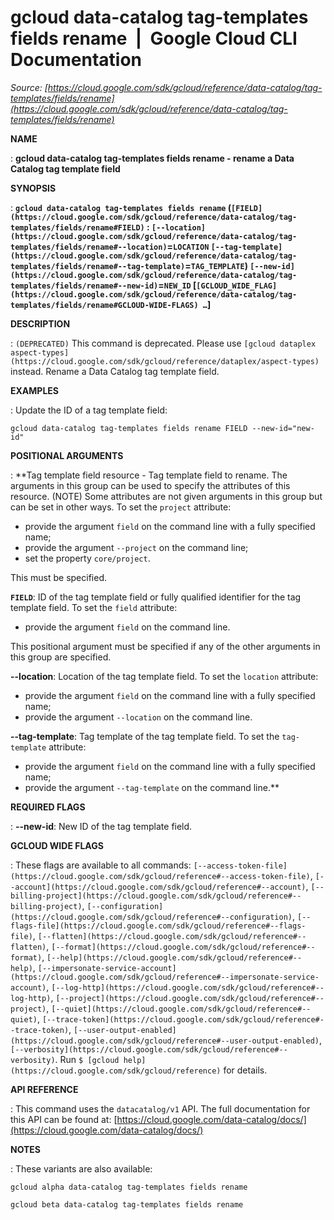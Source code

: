 # gcloud data-catalog tag-templates fields rename  |  Google Cloud CLI Documentation

*Source: [https://cloud.google.com/sdk/gcloud/reference/data-catalog/tag-templates/fields/rename](https://cloud.google.com/sdk/gcloud/reference/data-catalog/tag-templates/fields/rename)*

**NAME**

: **gcloud data-catalog tag-templates fields rename - rename a Data Catalog tag template field**

**SYNOPSIS**

: **`gcloud data-catalog tag-templates fields rename` (`[FIELD](https://cloud.google.com/sdk/gcloud/reference/data-catalog/tag-templates/fields/rename#FIELD)` : `[--location](https://cloud.google.com/sdk/gcloud/reference/data-catalog/tag-templates/fields/rename#--location)`=`LOCATION` `[--tag-template](https://cloud.google.com/sdk/gcloud/reference/data-catalog/tag-templates/fields/rename#--tag-template)`=`TAG_TEMPLATE`) `[--new-id](https://cloud.google.com/sdk/gcloud/reference/data-catalog/tag-templates/fields/rename#--new-id)`=`NEW_ID` [`[GCLOUD_WIDE_FLAG](https://cloud.google.com/sdk/gcloud/reference/data-catalog/tag-templates/fields/rename#GCLOUD-WIDE-FLAGS) …`]**

**DESCRIPTION**

: `(DEPRECATED)` This command is deprecated. Please use `[gcloud dataplex
aspect-types](https://cloud.google.com/sdk/gcloud/reference/dataplex/aspect-types)` instead.
Rename a Data Catalog tag template field.

**EXAMPLES**

: Update the ID of a tag template field:

```
gcloud data-catalog tag-templates fields rename FIELD --new-id="new-id"
```

**POSITIONAL ARGUMENTS**

: **Tag template field resource - Tag template field to rename. The arguments in
this group can be used to specify the attributes of this resource. (NOTE) Some
attributes are not given arguments in this group but can be set in other ways.
To set the `project` attribute:

- provide the argument `field` on the command line with a fully
specified name;
- provide the argument `--project` on the command line;
- set the property `core/project`.

This must be specified.

**`FIELD`**:
ID of the tag template field or fully qualified identifier for the tag template
field.
To set the `field` attribute:

- provide the argument `field` on the command line.

This positional argument must be specified if any of the other arguments in this
group are specified.

**--location**:
Location of the tag template field.
To set the `location` attribute:

- provide the argument `field` on the command line with a fully
specified name;
- provide the argument `--location` on the command line.

**--tag-template**:
Tag template of the tag template field.
To set the `tag-template` attribute:

- provide the argument `field` on the command line with a fully
specified name;
- provide the argument `--tag-template` on the command line.**

**REQUIRED FLAGS**

: **--new-id**:
New ID of the tag template field.

**GCLOUD WIDE FLAGS**

: These flags are available to all commands: `[--access-token-file](https://cloud.google.com/sdk/gcloud/reference#--access-token-file)`,
`[--account](https://cloud.google.com/sdk/gcloud/reference#--account)`, `[--billing-project](https://cloud.google.com/sdk/gcloud/reference#--billing-project)`,
`[--configuration](https://cloud.google.com/sdk/gcloud/reference#--configuration)`,
`[--flags-file](https://cloud.google.com/sdk/gcloud/reference#--flags-file)`,
`[--flatten](https://cloud.google.com/sdk/gcloud/reference#--flatten)`, `[--format](https://cloud.google.com/sdk/gcloud/reference#--format)`, `[--help](https://cloud.google.com/sdk/gcloud/reference#--help)`, `[--impersonate-service-account](https://cloud.google.com/sdk/gcloud/reference#--impersonate-service-account)`,
`[--log-http](https://cloud.google.com/sdk/gcloud/reference#--log-http)`,
`[--project](https://cloud.google.com/sdk/gcloud/reference#--project)`, `[--quiet](https://cloud.google.com/sdk/gcloud/reference#--quiet)`, `[--trace-token](https://cloud.google.com/sdk/gcloud/reference#--trace-token)`, `[--user-output-enabled](https://cloud.google.com/sdk/gcloud/reference#--user-output-enabled)`,
`[--verbosity](https://cloud.google.com/sdk/gcloud/reference#--verbosity)`.
Run `$ [gcloud help](https://cloud.google.com/sdk/gcloud/reference)` for details.

**API REFERENCE**

: This command uses the `datacatalog/v1` API. The full documentation
for this API can be found at: [https://cloud.google.com/data-catalog/docs/](https://cloud.google.com/data-catalog/docs/)

**NOTES**

: These variants are also available:

```
gcloud alpha data-catalog tag-templates fields rename
```

```
gcloud beta data-catalog tag-templates fields rename
```